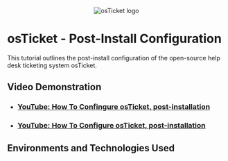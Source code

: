 <p align="center">
<img src="https://i.imgur.com/Clzj7Xs.png" alt="osTicket logo"/>
</p>

<h1>osTicket - Post-Install Configuration</h1>
This tutorial outlines the post-install configuration of the open-source help desk ticketing system osTicket.<br />


<h2>Video Demonstration</h2>

- ### [YouTube: How To Confingure osTicket, post-installation](https://www.youtube.com)
- ### [YouTube: How To Configure osTicket, post-installation](https://www.youtube.com)

<h2>Environments and Technologies Used</h2>
